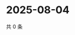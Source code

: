 # 2025-08-04

共 0 条

<!-- BEGIN ZHIHUVIDEO -->
<!-- 最后更新时间 Mon Aug 04 2025 14:24:36 GMT+0800 (China Standard Time) -->

<!-- END ZHIHUVIDEO -->
